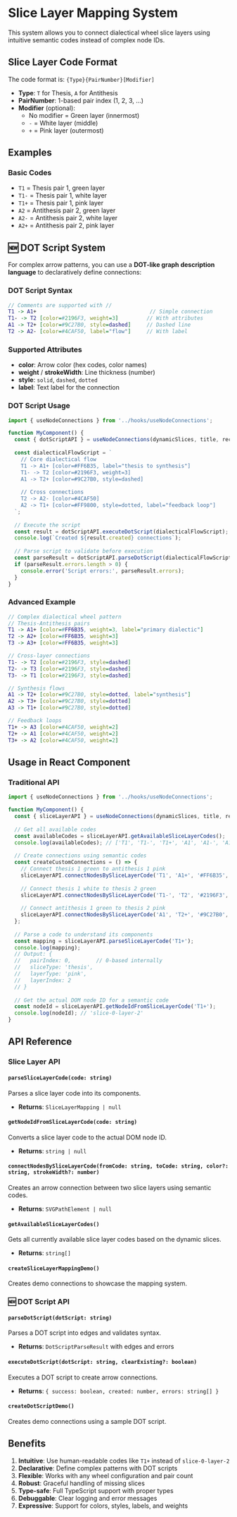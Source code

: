 # Slice Layer Mapping System

This system allows you to connect dialectical wheel slice layers using intuitive semantic codes instead of complex node IDs.

## Slice Layer Code Format

The code format is: `{Type}{PairNumber}[Modifier]`

- **Type**: `T` for Thesis, `A` for Antithesis
- **PairNumber**: 1-based pair index (1, 2, 3, ...)
- **Modifier** (optional):
  - No modifier = Green layer (innermost)
  - `-` = White layer (middle)  
  - `+` = Pink layer (outermost)

## Examples

### Basic Codes
- `T1` = Thesis pair 1, green layer
- `T1-` = Thesis pair 1, white layer
- `T1+` = Thesis pair 1, pink layer
- `A2` = Antithesis pair 2, green layer
- `A2-` = Antithesis pair 2, white layer
- `A2+` = Antithesis pair 2, pink layer

## 🆕 DOT Script System

For complex arrow patterns, you can use a **DOT-like graph description language** to declaratively define connections:

### DOT Script Syntax

```dot
// Comments are supported with //
T1 -> A1+                                    // Simple connection
T1- -> T2 [color=#2196F3, weight=3]         // With attributes
A1 -> T2+ [color=#9C27B0, style=dashed]     // Dashed line
T2 -> A2- [color=#4CAF50, label="flow"]     // With label
```

### Supported Attributes

- **color**: Arrow color (hex codes, color names)
- **weight** / **strokeWidth**: Line thickness (number)
- **style**: `solid`, `dashed`, `dotted`
- **label**: Text label for the connection

### DOT Script Usage

```typescript
import { useNodeConnections } from '../hooks/useNodeConnections';

function MyComponent() {
  const { dotScriptAPI } = useNodeConnections(dynamicSlices, title, recordRef);
  
  const dialecticalFlowScript = `
    // Core dialectical flow
    T1 -> A1+ [color=#FF6B35, label="thesis to synthesis"]
    T1- -> T2 [color=#2196F3, weight=3]
    A1 -> T2+ [color=#9C27B0, style=dashed]
    
    // Cross connections
    T2 -> A2- [color=#4CAF50]
    A2 -> T1+ [color=#FF9800, style=dotted, label="feedback loop"]
  `;
  
  // Execute the script
  const result = dotScriptAPI.executeDotScript(dialecticalFlowScript);
  console.log(`Created ${result.created} connections`);
  
  // Parse script to validate before execution
  const parseResult = dotScriptAPI.parseDotScript(dialecticalFlowScript);
  if (parseResult.errors.length > 0) {
    console.error('Script errors:', parseResult.errors);
  }
}
```

### Advanced Example

```dot
// Complex dialectical wheel pattern
// Thesis-Antithesis pairs
T1 -> A1+ [color=#FF6B35, weight=3, label="primary dialectic"]
T2 -> A2+ [color=#FF6B35, weight=3]
T3 -> A3+ [color=#FF6B35, weight=3]

// Cross-layer connections
T1- -> T2 [color=#2196F3, style=dashed]
T2- -> T3 [color=#2196F3, style=dashed]
T3- -> T1 [color=#2196F3, style=dashed]

// Synthesis flows
A1 -> T2+ [color=#9C27B0, style=dotted, label="synthesis"]
A2 -> T3+ [color=#9C27B0, style=dotted]
A3 -> T1+ [color=#9C27B0, style=dotted]

// Feedback loops
T1+ -> A3 [color=#4CAF50, weight=2]
T2+ -> A1 [color=#4CAF50, weight=2]
T3+ -> A2 [color=#4CAF50, weight=2]
```

## Usage in React Component

### Traditional API
```typescript
import { useNodeConnections } from '../hooks/useNodeConnections';

function MyComponent() {
  const { sliceLayerAPI } = useNodeConnections(dynamicSlices, title, recordRef);
  
  // Get all available codes
  const availableCodes = sliceLayerAPI.getAvailableSliceLayerCodes();
  console.log(availableCodes); // ['T1', 'T1-', 'T1+', 'A1', 'A1-', 'A1+', ...]
  
  // Create connections using semantic codes
  const createCustomConnections = () => {
    // Connect thesis 1 green to antithesis 1 pink
    sliceLayerAPI.connectNodesBySliceLayerCode('T1', 'A1+', '#FF6B35', 3);
    
    // Connect thesis 1 white to thesis 2 green
    sliceLayerAPI.connectNodesBySliceLayerCode('T1-', 'T2', '#2196F3', 2);
    
    // Connect antithesis 1 green to thesis 2 pink
    sliceLayerAPI.connectNodesBySliceLayerCode('A1', 'T2+', '#9C27B0', 2);
  };
  
  // Parse a code to understand its components
  const mapping = sliceLayerAPI.parseSliceLayerCode('T1+');
  console.log(mapping);
  // Output: {
  //   pairIndex: 0,        // 0-based internally
  //   sliceType: 'thesis',
  //   layerType: 'pink',
  //   layerIndex: 2
  // }
  
  // Get the actual DOM node ID for a semantic code
  const nodeId = sliceLayerAPI.getNodeIdFromSliceLayerCode('T1+');
  console.log(nodeId); // 'slice-0-layer-2'
}
```

## API Reference

### Slice Layer API

#### `parseSliceLayerCode(code: string)`
Parses a slice layer code into its components.
- **Returns**: `SliceLayerMapping | null`

#### `getNodeIdFromSliceLayerCode(code: string)`
Converts a slice layer code to the actual DOM node ID.
- **Returns**: `string | null`

#### `connectNodesBySliceLayerCode(fromCode: string, toCode: string, color?: string, strokeWidth?: number)`
Creates an arrow connection between two slice layers using semantic codes.
- **Returns**: `SVGPathElement | null`

#### `getAvailableSliceLayerCodes()`
Gets all currently available slice layer codes based on the dynamic slices.
- **Returns**: `string[]`

#### `createSliceLayerMappingDemo()`
Creates demo connections to showcase the mapping system.

### 🆕 DOT Script API

#### `parseDotScript(dotScript: string)`
Parses a DOT script into edges and validates syntax.
- **Returns**: `DotScriptParseResult` with edges and errors

#### `executeDotScript(dotScript: string, clearExisting?: boolean)`
Executes a DOT script to create arrow connections.
- **Returns**: `{ success: boolean, created: number, errors: string[] }`

#### `createDotScriptDemo()`
Creates demo connections using a sample DOT script.

## Benefits

1. **Intuitive**: Use human-readable codes like `T1+` instead of `slice-0-layer-2`
2. **Declarative**: Define complex patterns with DOT scripts
3. **Flexible**: Works with any wheel configuration and pair count
4. **Robust**: Graceful handling of missing slices
5. **Type-safe**: Full TypeScript support with proper types
6. **Debuggable**: Clear logging and error messages
7. **Expressive**: Support for colors, styles, labels, and weights 